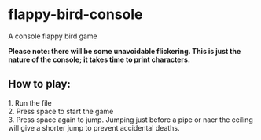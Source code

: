 # flappy-bird-console
A console flappy bird game

<b>Please note: there will be some unavoidable flickering. This is just the nature of the console; it takes time to print characters.</b>

<h2>How to play:</h2> 
1. Run the file<br>
2. Press space to start the game<br>
3. Press space again to jump. Jumping just before a pipe or naer the ceiling will give a shorter jump to prevent accidental deaths.
